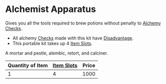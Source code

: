 ---
---

# Alchemist Apparatus

Gives you all the tools required to brew potions without penalty to [Alchemy](../../../../../Magic/Alchemy/Alchemy.md) [Checks](../../../../../Game%20Procedures/Check.md).

* All alchemy [Checks](../../../../../Game%20Procedures/Check.md) made with this kit have [Disadvantage](../../../../../Game%20Procedures/Dice%20Rolls/Disadvantage.md). 
* This portable kit takes up 4 [Item Slots](../../../../../Player%20Characters/Derived%20Statistics/Item%20Slots.md).

A mortar and pestle, alembic, retort, and calciner.

|Quantity of Item|[Item Slots](../../../../../Player%20Characters/Derived%20Statistics/Item%20Slots.md)|Price|
|----------------|----------|-----|
|1|4|1000|
